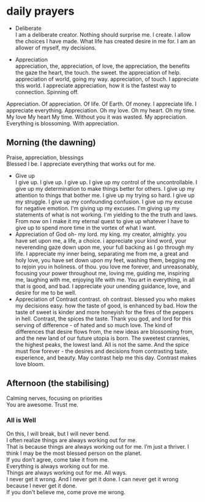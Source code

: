 # daily prayers

- Deliberate  
I am a deliberate creator. Nothing should surprise me. I create. I allow the choices I have made. What life has created desire in me for. I am an allower of myself, my decisions.  
  
- Appreciation   
appreciation, the, appreciation, of love, the appreciation, the benefits the gaze the heart, the touch. the sweet. the appreciation of help. appreciation of world, going my way. appreciation, of touch. I appreciate this world. I appreciate appreciation, how it is the fastest way to connection. Spinning off.  
  
Appreciation. Of appreciation. Of life. Of Earth. Of money. I appreciate life. I appreciate everything. Appreciation. Oh my love. Oh my heart. Oh my time. My love My heart My time. Without you it was wasted. My appreciation. Everything is blossoming. With appreciation.  
  
## Morning (the dawning)  
Praise, appreciation, blessings  
Blessed I be. I appreciate everything that works out for me.  

- Give up  
I give up. I give up. I give up. I give up my control of the uncontrollable. I give up my determination to make things better for others. I give up my attention to things that bother me. I give up my trying so hard. I give up my struggle. I give up my confounding confusion. I give up my excuse for negative emotion. I'm giving up my excuses. I'm giving up my statements of what is not working. I'm yielding to the the truth and laws. 
From now on I make it my eternal quest to give up whatever I have to give up to spend more time in the vortex of what I want. 
- Appreciation of God
oh- my lord. my king. my creator, almighty. you have set upon me, a life, a choice. i appreciate your kind word, your neverending gaze down upon me, your full backing as I go through my life. 
I appreciate my inner being, separating me from me, a great and holy love, you have set down upon my feet, washing them, begging me to rejoin you in holiness. of thou. you love me forever, and unreasonably, focusing your power throughout me, loving me, guiding me, inspiring me, laughing with me, enjoying life with me. You art in everything, in all that is good, and bad. I appreciate your unending guidance, love, and desire for me to be well. 
- Appreciation of Contrast
contrast. oh contrast. blessed you who makes my decisions easy. how the taste of good, is enhanced by bad. How the taste of sweet is kinder and more honeyish for the fires of the peppers in hell. 
Contrast, the spices the taste. Thank you god, and lord for this serving of difference - of hated and so much love. The kind of differences that desire flows from, the new ideas are blossoming from, and the new land of our future utopia is born. The sweetest crannies, the highest peaks, the lowest land. All is not the same. And the spice must flow forever - the desires and decisions from contrasting taste, experience, and beauty. May contrast help me this day. 
Contrast makes love bloom.  
## Afternoon (the stabilising)  

Calming nerves, focusing on priorities  
You are awesome. Trust me.  
  
### All is Well  
On this, I will break, but I will never bend.  
I often realize things are always working out for me.   
That is because things are always working out for me. I’m just a thriver. I think I may be the most blessed person on the planet.   
If you don’t agree, come take it from me.  
Everything is always working out for me.  
Things are always working out for me. All ways.  
I never get it wrong. And I never get it done. I can never get it wrong because I never get it done.  
If you don't believe me, come prove me wrong. 

